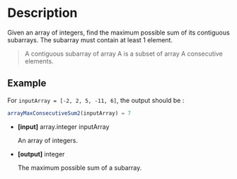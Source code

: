 # Description

Given an array of integers, find the maximum possible sum of its contiguous subarrays. The subarray must contain at least 1 element.

> A contiguous subarray of array A is a subset of array A consecutive elements.

## Example

For `inputArray = [-2, 2, 5, -11, 6]`, the output should be :

```javascript
arrayMaxConsecutiveSum2(inputArray) = 7
```

- **[input]** array.integer inputArray

  An array of integers.

- **[output]** integer

  The maximum possible sum of a subarray.

